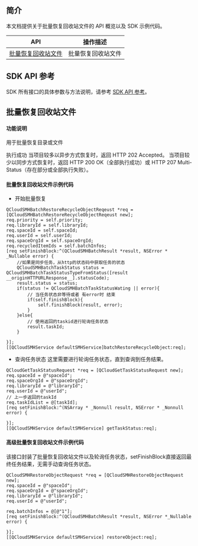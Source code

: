 ## 简介

本文档提供关于批量恢复回收站文件的 API 概览以及 SDK 示例代码。

| API                                                          | 操作描述                         |
| ------------------------------------------------------------ | -------------------------------- |
| [批量恢复回收站文件](https://cloud.tencent.com/document/product/1339/71124) | 批量恢复回收站文件        |

## SDK API 参考

SDK 所有接口的具体参数与方法说明，请参考 [SDK API 参考](https://smh-sdk-doc-1253960454.cos.ap-guangzhou.myqcloud.com/ios_api_doc/html/index.html)。

## 批量恢复回收站文件

#### 功能说明

用于批量恢复目录或文件

执行成功
当项目较多以异步方式恢复时，返回 HTTP 202 Accepted。
当项目较少以同步方式恢复时，返回 HTTP 200 OK（全部执行成功）或 HTTP 207 Multi-Status（存在部分或全部执行失败）。


#### 批量恢复回收站文件示例代码
* 开始批量恢复
```
QCloudSMHBatchRestoreRecycleObjectReqeust *req = [QCloudSMHBatchRestoreRecycleObjectReqeust new];
req.priority = self.priority;
req.libraryId = self.libraryId;
req.spaceId = self.spaceId;
req.userId = self.userId;
req.spaceOrgId = self.spaceOrgId;
req.recycledItemIds = self.batchInfos;
[req setFinishBlock:^(QCloudSMHBatchResult *result, NSError * _Nullable error) {
    //如果是同步任务，从http的状态码中获取任务的状态
    QCloudSMHBatchTaskStatus status = QCloudSMHBatchTaskStatusTypeFromStatus([result __originHTTPURLResponse__].statusCode);
    result.status = status;
    if(status != QCloudSMHBatchTaskStatusWating || error){
        // 当任务状态非等待或者 有error时 结束
        if(self.finishBlock){
            self.finishBlock(result, error);
        }
    }else{
        // 使用返回的taskid进行轮询任务状态
        result.taskId;
    }

}];
[[QCloudSMHService defaultSMHService]batchRestoreRecycleObject:req];

```

* 查询任务状态
这里需要进行轮询任务状态，直到查询到任务结果。
```
QCloudGetTaskStatusRequest *req = [QCloudGetTaskStatusRequest new];
req.spaceId = @"spaceId";
req.spaceOrgId = @"spaceOrgId";
req.libraryId = @"libraryId";
req.userId = @"userId";
// 上一步返回的taskId
req.taskIdList = @[taskId];
[req setFinishBlock:^(NSArray * _Nonnull result, NSError * _Nonnull error) {
    
}];
[[QCloudSMHService defaultSMHService] getTaskStatus:req];
```

#### 高级批量恢复回收站文件示例代码
该接口封装了批量恢复回收站文件以及轮询任务状态，setFinishBlock直接返回最终任务结果，无需手动查询任务状态。
```
QCloudSMHRestoreObjectRequest *req = [QCloudSMHRestoreObjectRequest new];
req.spaceId = @"spaceId";
req.spaceOrgId = @"spaceOrgId";
req.libraryId = @"libraryId";
req.userId = @"userId";

req.batchInfos = @[@"1"];
[req setFinishBlock:^(QCloudSMHBatchResult *result, NSError *_Nullable error) {
    
}];
[[QCloudSMHService defaultSMHService] restoreObject:req];
```